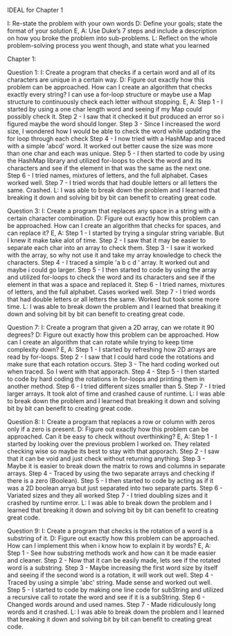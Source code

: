IDEAL for Chapter 1

I: Re-state the problem with your own words
D: Define your goals; state the format of your solution
E, A: Use Duke’s 7 steps and include a description on how you broke the problem into sub-problems.
L: Reflect on the whole problem-solving process you went though, and state what you learned

Chapter 1:

Question 1: 
  I: Create a program that checks if a certain word and all of its characters are unique in a certain way.
  D: Figure out exactly how this problem can be approached. How can I create an algorithm that checks exactly every string? 
      I can use a for-loop structure or maybe use a Map structure to continuously check each letter without stopping.
  E, A: Step 1 - I started by using a one char length word and seeing if my Map could possibly check it.
        Step 2 - I saw that it checked it but produced an error so i figured maybe the word should longer.
        Step 3 - Since I increased the word size, I wondered how I would be able to check the word while updating the for loop through each check
        Step 4 - I now tried with a HashMap and traced with a simple 'abcd' word. It worked out better cause the size was more than one char and each was unique.
        Step 5 - I then started to code by using the HashMap library and utilized for-loops to check the word and its characters and see if the element in that
                 was the same as the next one.
        Step 6 - I tried names, mixtures of letters, and the full alphabet. Cases worked well.
        Step 7 - I tried words that had double letters or all letters the same. Crashed.
  L: I was able to break down the problem and I learned that breaking it down and solving bit by bit can benefit to creating great code.

Question 3: 
  I: Create a program that replaces any space in a string with a certain character combination.
  D: Figure out exactly how this problem can be approached. How can I create an algorithm that checks for spaces, and can replace it?
  E, A: Step 1 - I started by trying a singular string variable. But I knew it make take alot of time.
        Step 2 - I saw that it may be easier to separate each char into an array to check them.
        Step 3 - I saw it worked with the array, so why not use it and take my array knowledge to check the characters.
        Step 4 - I traced a simple 'a b c d  ' array. It worked out and maybe i could go larger.
        Step 5 - I then started to code by using the array and utilized for-loops to check the word and its characters and see if the element in that
                 was a space and replaced it.
        Step 6 - I tried names, mixtures of letters, and the full alphabet. Cases worked well.
        Step 7 - I tried words that had double letters or all letters the same. Worked but took some more time.
  L: I was able to break down the problem and I learned that breaking it down and solving bit by bit can benefit to creating great code.
  
Question 7: 
  I: Create a program that given a 2D array, can we rotate it 90 degrees?
  D: Figure out exactly how this problem can be approached. How can I create an algorithm that can rotate while trying to keep time complexity down?
  E, A: Step 1 - I started by refreshing how 2D arrays are read by for-loops.
        Step 2 - I saw that I could hard code the rotations and make sure that each rotation occurs.
        Step 3 - The hard coding worked out when traced. So I went with that apporach.
        Step 4 - 
        Step 5 - I then started to code by hard coding the rotations in for-loops and printing them in another method.
        Step 6 - I tried different sizes smaller than 5. 
        Step 7 - I tried larger arrays. It took alot of time and crashed cause of runtime.
  L: I was able to break down the problem and I learned that breaking it down and solving bit by bit can benefit to creating great code.

Question 8: 
  I: Create a program that replaces a row or column with zeros only if a zero is present.
  D: Figure out exactly how this problem can be approached. Can it be easy to check without overthinking?
  E, A: Step 1 - I started by looking over the previous problem I worked on. They related checking wise so maybe its best to stay with that apporach.
        Step 2 - I saw that it can be void and just check without returning anything.
        Step 3 - Maybe it is easier to break down the matrix to rows and columns in separate arrays. 
        Step 4 - Traced by using the two separate arrays and checking if there is a zero (Boolean).
        Step 5 - I then started to code by acting as if it was a 2D boolean arrya but just separated into two separate parts.
        Step 6 - Variated sizes and they all worked
        Step 7 - I tried doubling sizes and it crashed by runtime error.
  L: I was able to break down the problem and I learned that breaking it down and solving bit by bit can benefit to creating great code.
  
Question 9: 
  I: Create a program that checks is the rotation of a word is a substring of it.
  D: Figure out exactly how this problem can be approached. How can I implement this when i know how to explain it by words?
  E, A: Step 1 - See how substring methods work and how can it be made easier and cleaner.
        Step 2 - Now that it can be easily made, lets see if the rotated word is a substring.
        Step 3 - Maybe increasing the first word size by itself and seeing if the second word is a rotation, it will work out well.
        Step 4 - Traced by using a simple 'abc' string. Made sense and worked out well.
        Step 5 - I started to code by making one line code for subString and utilized a recursive call to rotate the word and see if it is a subString.
        Step 6 - Changed words around and used names.
        Step 7 - Made ridiculously long words and it crashed.
  L: I was able to break down the problem and I learned that breaking it down and solving bit by bit can benefit to creating great code.
